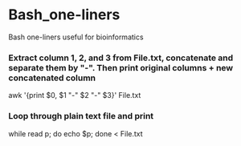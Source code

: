 # Bash_one-liners
Bash one-liners useful for bioinformatics 

### Extract column 1, 2, and 3 from File.txt, concatenate and separate them by "-". Then print original columns + new concatenated column 
awk '{print $0, $1 "-" $2 "-" $3}' File.txt

### Loop through plain text file and print
while read p; do echo $p; done < File.txt
